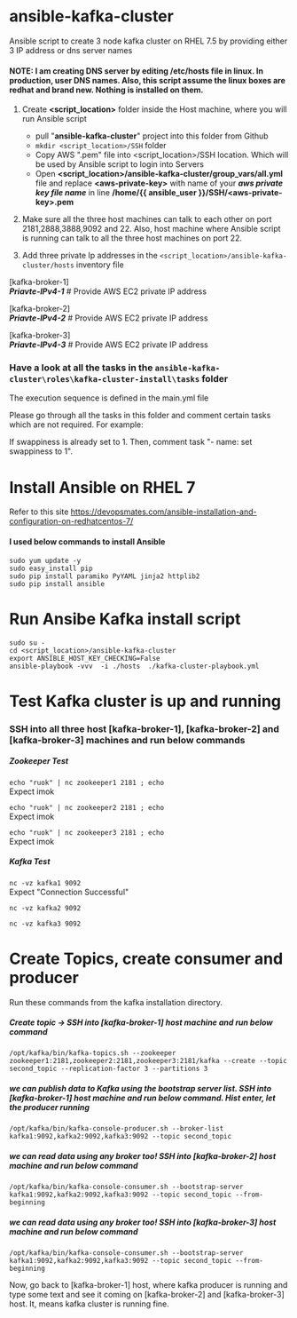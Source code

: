 # ansible-kafka-cluster
Ansible script to create 3 node kafka cluster on RHEL 7.5 by providing either 3 IP address or dns server names 

#### NOTE: I am creating DNS server by editing /etc/hosts file in linux. In production, user DNS names. Also, this script assume the linux boxes are redhat and brand new. Nothing is installed on them. 

1. Create **<script_location>** folder inside the Host machine, where you will run Ansible script
   * pull "**ansible-kafka-cluster**" project into this folder from Github
   * `mkdir <script_location>/SSH` folder     
   * Copy AWS "<aws-private-key>.pem" file into <script_location>/SSH location. Which will be used by Ansible script to login into Servers
   * Open **<script_location>/ansible-kafka-cluster/group_vars/all.yml** file and replace **\<aws-private-key\>** with name of your **_aws private key file name_** in line **/home/{{ ansible_user }}/SSH/\<aws-private-key>\.pem**                         

2. Make sure all the three host machines can talk to each other on port 2181,2888,3888,9092 and 22. Also, host machine where Ansible script is running can talk to all the three host machines on port 22.

3. Add three private Ip addresses in the `<script_location>/ansible-kafka-cluster/hosts` inventory file

[kafka-broker-1]                                        
_**Priavte-IPv4-1**_                                         # Provide AWS EC2 private IP address

[kafka-broker-2]                   
_**Priavte-IPv4-2**_                                         # Provide AWS EC2 private IP address

[kafka-broker-3]                
_**Priavte-IPv4-3**_                                         # Provide AWS EC2 private IP address

### Have a look at all the tasks in the `ansible-kafka-cluster\roles\kafka-cluster-install\tasks` folder
The execution sequence is defined in the main.yml file

Please go through all the tasks in this folder and comment certain tasks which are not required. 
For example:

If swappiness is already set to 1. Then, comment task "- name: set swappiness to 1". 

# Install Ansible on RHEL 7 
Refer to this site 
https://devopsmates.com/ansible-installation-and-configuration-on-redhatcentos-7/

#### I used below commands to install Ansible
`sudo yum update -y`             
`sudo easy_install pip`            
`sudo pip install paramiko PyYAML jinja2 httplib2`                   
`sudo pip install ansible`

# Run Ansibe Kafka install script
`sudo su -`                
`cd <script_location>/ansible-kafka-cluster`                                                      
`export ANSIBLE_HOST_KEY_CHECKING=False`                                     
`ansible-playbook -vvv  -i ./hosts  ./kafka-cluster-playbook.yml`

# Test Kafka cluster is up and running

### SSH into all three host [kafka-broker-1], [kafka-broker-2] and [kafka-broker-3] machines and run below commands

##### Zookeeper Test
`echo "ruok" | nc zookeeper1 2181 ; echo`                  
Expect imok

`echo "ruok" | nc zookeeper2 2181 ; echo`         
Expect imok

`echo "ruok" | nc zookeeper3 2181 ; echo`            
Expect imok

##### Kafka Test
`nc -vz kafka1 9092`                 
Expect "Connection Successful" 

`nc -vz kafka2 9092`

`nc -vz kafka3 9092`

# Create Topics, create consumer and producer
Run these commands from the kafka installation directory.

##### Create topic -> SSH into [kafka-broker-1] host machine and run below command
`/opt/kafka/bin/kafka-topics.sh --zookeeper zookeeper1:2181,zookeeper2:2181,zookeeper3:2181/kafka --create --topic second_topic --replication-factor 3 --partitions 3`

##### we can publish data to Kafka using the bootstrap server list. SSH into [kafka-broker-1] host machine and run below command. Hist enter, let the producer running
`/opt/kafka/bin/kafka-console-producer.sh --broker-list kafka1:9092,kafka2:9092,kafka3:9092 --topic second_topic`

##### we can read data using any broker too! SSH into [kafka-broker-2] host machine and run below command
`/opt/kafka/bin/kafka-console-consumer.sh --bootstrap-server kafka1:9092,kafka2:9092,kafka3:9092 --topic second_topic --from-beginning`

##### we can read data using any broker too! SSH into [kafka-broker-3] host machine and run below command
`/opt/kafka/bin/kafka-console-consumer.sh --bootstrap-server kafka1:9092,kafka2:9092,kafka3:9092 --topic second_topic --from-beginning`

Now, go back to [kafka-broker-1] host, where kafka producer is running and type some text and see it coming on [kafka-broker-2] and [kafka-broker-3] host. It, means kafka cluster is running fine.

